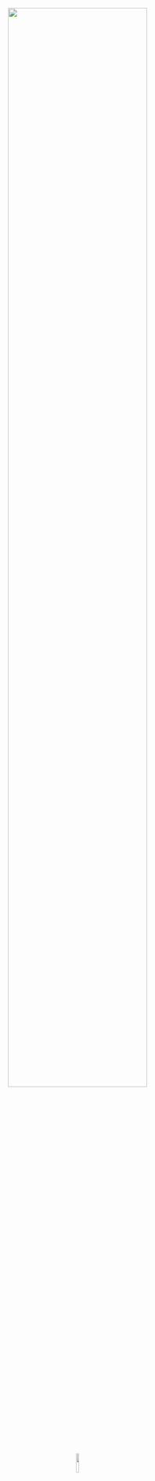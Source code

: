 <p align="center">
  <img width="75%" src="https://user-images.githubusercontent.com/101930384/159186189-6b02912b-68fa-450d-a154-5d6c15c9de26.gif">
</p>

<p align="center">
  <img width="10%" src="https://profile-counter.glitch.me/{AzerbaijanRepublic}/count.svg">
</p>

<!---
- 👋 Hi, I’m @AzerbaijanRepublic
- 👀 I’m interested in ...
- 🌱 I’m currently learning ...
- 💞️ I’m looking to collaborate on ...
- 📫 How to reach me ...
AzerbaijanRepublic/AzerbaijanRepublic is a ✨ special ✨ repository because its `README.md` (this file) appears on your GitHub profile.
You can click the Preview link to take a look at your changes.
--->
